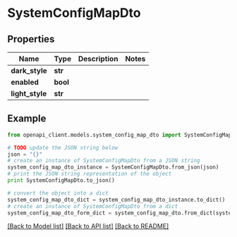 # SystemConfigMapDto


## Properties

Name | Type | Description | Notes
------------ | ------------- | ------------- | -------------
**dark_style** | **str** |  | 
**enabled** | **bool** |  | 
**light_style** | **str** |  | 

## Example

```python
from openapi_client.models.system_config_map_dto import SystemConfigMapDto

# TODO update the JSON string below
json = "{}"
# create an instance of SystemConfigMapDto from a JSON string
system_config_map_dto_instance = SystemConfigMapDto.from_json(json)
# print the JSON string representation of the object
print SystemConfigMapDto.to_json()

# convert the object into a dict
system_config_map_dto_dict = system_config_map_dto_instance.to_dict()
# create an instance of SystemConfigMapDto from a dict
system_config_map_dto_form_dict = system_config_map_dto.from_dict(system_config_map_dto_dict)
```
[[Back to Model list]](../README.md#documentation-for-models) [[Back to API list]](../README.md#documentation-for-api-endpoints) [[Back to README]](../README.md)



